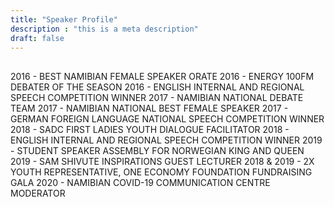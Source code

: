 ```yaml
---
title: "Speaker Profile"
description : "this is a meta description"
draft: false
---
```

## 
2016 - BEST NAMIBIAN FEMALE SPEAKER ORATE 
2016 - ENERGY 100FM DEBATER OF THE SEASON
2016 - ENGLISH INTERNAL AND REGIONAL SPEECH COMPETITION WINNER
2017 - NAMIBIAN NATIONAL DEBATE TEAM
2017 - NAMIBIAN NATIONAL BEST FEMALE SPEAKER
2017 - GERMAN FOREIGN LANGUAGE NATIONAL SPEECH COMPETITION WINNER
2018 - SADC FIRST LADIES YOUTH DIALOGUE FACILITATOR
2018 - ENGLISH INTERNAL AND REGIONAL SPEECH COMPETITION WINNER
2019 - STUDENT SPEAKER ASSEMBLY FOR NORWEGIAN KING AND QUEEN
2019 - SAM SHIVUTE INSPIRATIONS GUEST LECTURER
2018 & 2019 - 2X YOUTH REPRESENTATIVE, ONE ECONOMY FOUNDATION FUNDRAISING GALA 
2020 - NAMIBIAN COVID-19 COMMUNICATION CENTRE MODERATOR 

